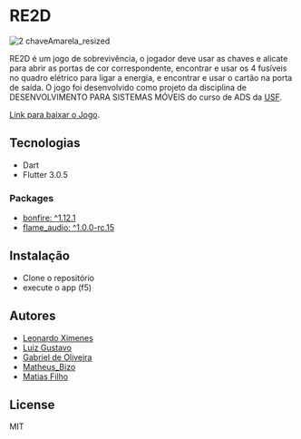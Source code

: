 # RE2D

![2 chaveAmarela_resized](https://user-images.githubusercontent.com/102265428/202818576-5d6e508e-d949-4c5c-9999-9ac6d0dcaeec.png)

RE2D é um jogo de sobrevivência, o jogador deve usar as chaves e alicate 
para abrir as portas de cor correspondente, encontrar e usar os 4 fusíveis 
no quadro elétrico para ligar a energia, e encontrar e usar o cartão na porta de saída.
O jogo foi desenvolvido como projeto da disciplina de DESENVOLVIMENTO PARA SISTEMAS MÓVEIS do curso de ADS da [USF](https://www.usf.edu.br/vestibular/).

[Link para baixar o Jogo](https://drive.google.com/file/d/1mg-kPNut1-9GrBOjO_I1wkNGUcHiBb0_/view).

## Tecnologias

- Dart
- Flutter 3.0.5

<h3> Packages</h3>

-  [bonfire: ^1.12.1](https://pub.dev/packages/bonfire/versions)
-  [flame_audio: ^1.0.0-rc.15](https://pub.dev/packages/flame_audio/versions)


## Instalação
- Clone o repositório
- execute o app (f5)

## Autores

-  [Leonardo Ximenes](https://github.com/leonardoXimenes)
-  [Luiz Gustavo](https://github.com/Luiz-GustavoGC)
-  [Gabriel de Oliveira](https://github.com/Gabriel-432)
-  [Matheus_Bizo](https://github.com/Mbizoo)
-  [Matias Filho](https://github.com/matiasfilho81)

## License
MIT
